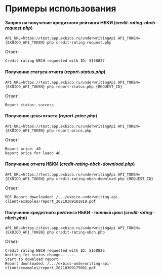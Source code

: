 # Примеры использования

#### Запрос на получение кредитного рейтинга НБКИ (*credit-rating-nbch-request.php*)
```
API_URL=https://test.app.exbico.ru/underwritingApi API_TOKEN={EXBICO_API_TOKEN} php credit-rating-request.php
```
Ответ:
```
Credit rating NBCH requested with ID: 5158827
```

#### Получение статуса отчета (*report-status.php*)
```
API_URL=https://test.app.exbico.ru/underwritingApi API_TOKEN={EXBICO_API_TOKEN} php report-status.php {REQUEST_ID}
```
Ответ:
```
Report status: success
```

#### Получение цены отчета (*report-price.php*)
```
API_URL=https://test.app.exbico.ru/underwritingApi API_TOKEN={EXBICO_API_TOKEN} php report-price.php
```
Ответ:
```
Report price: 40
Report price for lead: 40
```

#### Получение отчета НБКИ (*credit-rating-nbch-download.php*)
```
API_URL=https://test.app.exbico.ru/underwritingApi API_TOKEN={EXBICO_API_TOKEN} php credit-rating-nbch-download.php {REQUEST_ID}
```
Ответ:
```
PDF Report downloaded: /.../exbico-underwriting-api-client/examples/report_20210309181819.pdf
```

#### Получение кредитного рейтинга НБКИ - полный цикл (*credit-rating-nbch.php*)
```
API_URL=https://test.app.exbico.ru/underwritingApi API_TOKEN={EXBICO_API_TOKEN} php credit-rating-nbch.php
```
Ответ:
```
Credit rating NBCH requested with ID: 5158826
Waiting for status change.......
Start to download report
Report downloaded: /.../exbico-underwriting-api-client/examples/report_20210309175001.pdf
```